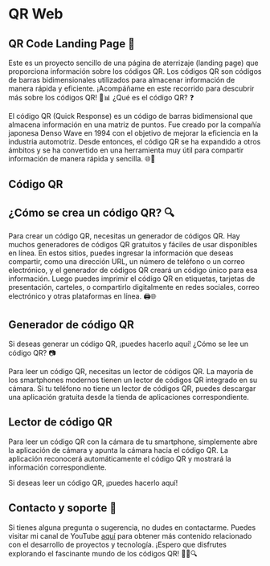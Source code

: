 # QR Web
## QR Code Landing Page 📱

Este es un proyecto sencillo de una página de aterrizaje (landing page) que proporciona información sobre los códigos QR. Los códigos QR son códigos de barras bidimensionales utilizados para almacenar información de manera rápida y eficiente. ¡Acompáñame en este recorrido para descubrir más sobre los códigos QR! 🚀📊
¿Qué es el código QR? ❓

El código QR (Quick Response) es un código de barras bidimensional que almacena información en una matriz de puntos. Fue creado por la compañía japonesa Denso Wave en 1994 con el objetivo de mejorar la eficiencia en la industria automotriz. Desde entonces, el código QR se ha expandido a otros ámbitos y se ha convertido en una herramienta muy útil para compartir información de manera rápida y sencilla. 🌐📝

## Código QR

## ¿Cómo se crea un código QR? 🔍

Para crear un código QR, necesitas un generador de códigos QR. Hay muchos generadores de códigos QR gratuitos y fáciles de usar disponibles en línea. En estos sitios, puedes ingresar la información que deseas compartir, como una dirección URL, un número de teléfono o un correo electrónico, y el generador de códigos QR creará un código único para esa información. Luego puedes imprimir el código QR en etiquetas, tarjetas de presentación, carteles, o compartirlo digitalmente en redes sociales, correo electrónico y otras plataformas en línea. 🖨️🌐

## Generador de código QR

Si deseas generar un código QR, ¡puedes hacerlo aquí!
¿Cómo se lee un código QR? 📷

Para leer un código QR, necesitas un lector de códigos QR. La mayoría de los smartphones modernos tienen un lector de códigos QR integrado en su cámara. Si tu teléfono no tiene un lector de códigos QR, puedes descargar una aplicación gratuita desde la tienda de aplicaciones correspondiente.

## Lector de código QR

Para leer un código QR con la cámara de tu smartphone, simplemente abre la aplicación de cámara y apunta la cámara hacia el código QR. La aplicación reconocerá automáticamente el código QR y mostrará la información correspondiente.

Si deseas leer un código QR, ¡puedes hacerlo aquí!

## Contacto y soporte 📧

Si tienes alguna pregunta o sugerencia, no dudes en contactarme. Puedes visitar mi canal de YouTube [aquí](https://youtube.com/@Infor_mayo) para obtener más contenido relacionado con el desarrollo de proyectos y tecnología. ¡Espero que disfrutes explorando el fascinante mundo de los códigos QR! 🌟📱🔍
